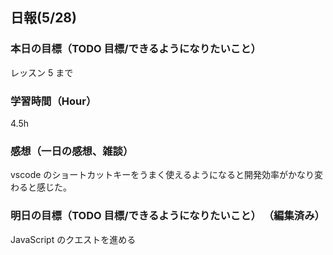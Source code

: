 ## 日報(5/28)

### 本日の目標（TODO 目標/できるようになりたいこと）

レッスン 5 まで

### 学習時間（Hour）

4.5h

### 感想（一日の感想、雑談）

vscode のショートカットキーをうまく使えるようになると開発効率がかなり変わると感じた。

### 明日の目標（TODO 目標/できるようになりたいこと） （編集済み）

JavaScript のクエストを進める
